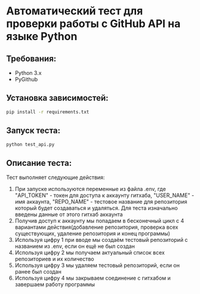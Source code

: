 # Автоматический тест для проверки работы с GitHub API на языке Python

## Требования:
- Python 3.x
- PyGithub

## Установка зависимостей:
```bash
pip install -r requirements.txt
```

## Запуск теста:
```bash
python test_api.py
```

## Описание теста:
Тест выполняет следующие действия:
1. При запуске используются переменные из файла .env, где "API_TOKEN" - токен для доступа к аккаунту гитхаба, "USER_NAME" - имя аккаунта, "REPO_NAME" - тестовое название для репозитория который будет создаваться и удаляться. Для теста изначально введены данные от этого гитхаб аккаунта
2. Получив доступ к аккаунту мы попадаем в бесконечный цикл с 4 вариантами действия(добавление репозитория, проверка всех существующих, удаление репозитория и конец программы)
3. Используя цифру 1 при вводе мы создаём тестовый репозиторий с названием из .env, если он ещё не был создан
4. Используя цифру 2 мы получаем актуальный список всех репозиториев и их количество
5. Используя цифру 3 мы удаляем тестовый репозиторий, если он ранее был создан
6. Используя цифру 4 мы закрываем соединение с гитхабом и завершаем работу программы 
```
